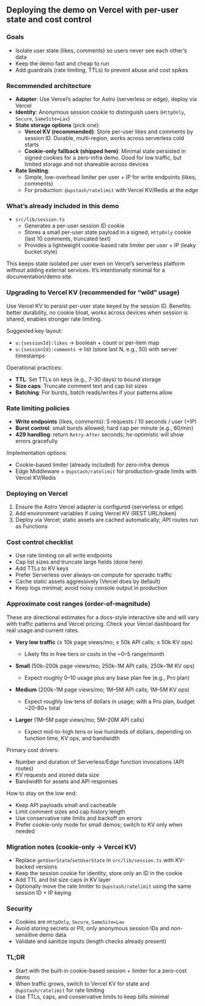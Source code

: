 ## Deploying the demo on Vercel with per-user state and cost control

### Goals
- Isolate user state (likes, comments) so users never see each other’s data
- Keep the demo fast and cheap to run
- Add guardrails (rate limiting, TTLs) to prevent abuse and cost spikes

### Recommended architecture
- **Adapter**: Use Vercel’s adapter for Astro (serverless or edge), deploy via Vercel
- **Identity**: Anonymous session cookie to distinguish users (`HttpOnly`, `Secure`, `SameSite=Lax`)
- **State storage options** (pick one):
  - **Vercel KV (recommended)**: Store per-user likes and comments by session ID. Durable, multi-region, works across serverless cold starts
  - **Cookie-only fallback (shipped here)**: Minimal state persisted in signed cookies for a zero-infra demo. Good for low traffic, but limited storage and not shareable across devices
- **Rate limiting**:
  - Simple, low-overhead limiter per user + IP for write endpoints (likes, comments)
  - For production: `@upstash/ratelimit` with Vercel KV/Redis at the edge

### What’s already included in this demo
- `src/lib/session.ts`
  - Generates a per-user session ID cookie
  - Stores a small per-user state payload in a signed, `HttpOnly` cookie (last 10 comments, truncated text)
  - Provides a lightweight cookie-based rate limiter per user + IP (leaky bucket style)

This keeps state isolated per user even on Vercel’s serverless platform without adding external services. It’s intentionally minimal for a documentation/demo site.

### Upgrading to Vercel KV (recommended for “wild” usage)
Use Vercel KV to persist per-user state keyed by the session ID. Benefits: better durability, no cookie bloat, works across devices when session is shared, enables stronger rate limiting.

Suggested key layout:
- `u:{sessionId}:likes` → boolean + count or per-item map
- `u:{sessionId}:comments` → list (store last N, e.g., 50) with server timestamps

Operational practices:
- **TTL**: Set TTLs on keys (e.g., 7–30 days) to bound storage
- **Size caps**: Truncate comment text and cap list sizes
- **Batching**: For bursts, batch reads/writes if your patterns allow

### Rate limiting policies
- **Write endpoints** (likes, comments): 5 requests / 10 seconds / user (+IP)
- **Burst control**: small bursts allowed; hard cap per minute (e.g., 60/min)
- **429 handling**: return `Retry-After` seconds; hx-optimistic will show errors gracefully

Implementation options:
- Cookie-based limiter (already included) for zero-infra demos
- Edge Middleware + `@upstash/ratelimit` for production-grade limits with Vercel KV/Redis

### Deploying on Vercel
1) Ensure the Astro Vercel adapter is configured (serverless or edge)
2) Add environment variables if using Vercel KV (REST URL/token)
3) Deploy via Vercel; static assets are cached automatically; API routes run as Functions

### Cost control checklist
- Use rate limiting on all write endpoints
- Cap list sizes and truncate large fields (done here)
- Add TTLs to KV keys
- Prefer Serverless over always-on compute for sporadic traffic
- Cache static assets aggressively (Vercel does by default)
- Keep logs minimal; avoid noisy console output in production

### Approximate cost ranges (order-of-magnitude)
These are directional estimates for a docs-style interactive site and will vary with traffic patterns and Vercel pricing. Check your Vercel dashboard for real usage and current rates.

- **Very low traffic** (≤ 10k page views/mo; ≤ 50k API calls; ≤ 50k KV ops)
  - Likely fits in free tiers or costs in the ~$0–$5 range/month

- **Small** (50k–200k page views/mo; 250k–1M API calls; 250k–1M KV ops)
  - Expect roughly $0–$10 usage plus any base plan fee (e.g., Pro plan)

- **Medium** (200k–1M page views/mo; 1M–5M API calls; 1M–5M KV ops)
  - Expect roughly low tens of dollars in usage; with a Pro plan, budget ~$20–$80+ total

- **Larger** (1M–5M page views/mo; 5M–20M API calls)
  - Expect mid-to-high tens or low hundreds of dollars, depending on function time, KV ops, and bandwidth

Primary cost drivers:
- Number and duration of Serverless/Edge function invocations (API routes)
- KV requests and stored data size
- Bandwidth for assets and API responses

How to stay on the low end:
- Keep API payloads small and cacheable
- Limit comment sizes and cap history length
- Use conservative rate limits and backoff on errors
- Prefer cookie-only mode for small demos; switch to KV only when needed

### Migration notes (cookie-only → Vercel KV)
- Replace `getUserState`/`setUserState` in `src/lib/session.ts` with KV-backed versions
- Keep the session cookie for identity; store only an ID in the cookie
- Add TTL and list size caps in KV layer
- Optionally move the rate limiter to `@upstash/ratelimit` using the same session ID + IP keying

### Security
- Cookies are `HttpOnly`, `Secure`, `SameSite=Lax`
- Avoid storing secrets or PII; only anonymous session IDs and non-sensitive demo data
- Validate and sanitize inputs (length checks already present)

### TL;DR
- Start with the built-in cookie-based session + limiter for a zero-cost demo
- When traffic grows, switch to Vercel KV for state and `@upstash/ratelimit` for rate limiting
- Use TTLs, caps, and conservative limits to keep bills minimal



